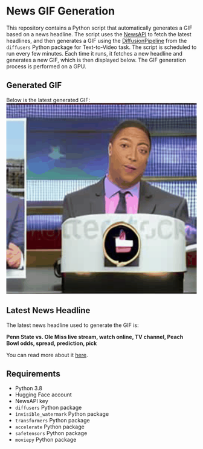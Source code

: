 # News GIF Generation
This repository contains a Python script that automatically generates a GIF based on a news headline. The script uses the [NewsAPI](https://newsapi.org/) to fetch the latest headlines, and then generates a GIF using the [DiffusionPipeline](https://github.com/huggingface/diffusers) from the `diffusers` Python package for Text-to-Video task.
The script is scheduled to run every few minutes. Each time it runs, it fetches a new headline and generates a new GIF, which is then displayed below. The GIF generation process is performed on a GPU.

## Generated GIF
Below is the latest generated GIF:
![Generated GIF](output.gif?raw=true&v=1704053223)

## Latest News Headline
The latest news headline used to generate the GIF is:

**Penn State vs. Ole Miss live stream, watch online, TV channel, Peach Bowl odds, spread, prediction, pick**

You can read more about it [here](https://www.cbssports.com/college-football/news/penn-state-vs-ole-miss-live-stream-watch-online-tv-channel-peach-bowl-odds-spread-prediction-pick/).

## Requirements
- Python 3.8
- Hugging Face account
- NewsAPI key
- `diffusers` Python package
- `invisible_watermark` Python package
- `transformers` Python package
- `accelerate` Python package
- `safetensors` Python package
- `moviepy` Python package

